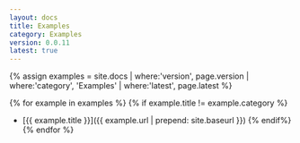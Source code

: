 ```yaml
---
layout: docs
title: Examples
category: Examples
version: 0.0.11
latest: true
---
```


{% assign examples = site.docs | where:'version', page.version | where:'category', 'Examples' | where:'latest', page.latest %}

{% for example in examples %}
{% if example.title != example.category %}
 - [{{ example.title }}]({{ example.url | prepend: site.baseurl }})
{% endif%}
{% endfor %}